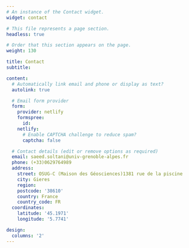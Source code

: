 ```yaml
---
# An instance of the Contact widget.
widget: contact

# This file represents a page section.
headless: true

# Order that this section appears on the page.
weight: 130

title: Contact
subtitle:

content:
  # Automatically link email and phone or display as text?
  autolink: true

  # Email form provider
  form:
    provider: netlify
    formspree:
      id:
    netlify:
      # Enable CAPTCHA challenge to reduce spam?
      captcha: false

  # Contact details (edit or remove options as required)
  email: saeed.soltani@univ-grenoble-alpes.fr
  phone: (+33)0629764989
  address:
    street: OSUG-C (Maison des Géosciences)1381 rue de la piscine
    city: Gieres
    region:
    postcode: '38610'
    country: France
    country_code: FR
  coordinates:
    latitude: '45.1971'
    longitude: '5.7741'

design:
  columns: '2'
---
```

